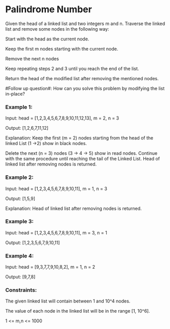 # Palindrome Number

Given the head of a linked list and two integers m and n. Traverse the linked list and remove some nodes in the following way:

Start with the head as the current node.

Keep the first m nodes starting with the current node.

Remove the next n nodes

Keep repeating steps 2 and 3 until you reach the end of the list.

Return the head of the modified list after removing the mentioned nodes.


#Follow up question#: How can you solve this problem by modifying the list in-place?
 

### Example 1:

Input: head = [1,2,3,4,5,6,7,8,9,10,11,12,13], m = 2, n = 3

Output: [1,2,6,7,11,12]

Explanation: Keep the first (m = 2) nodes starting from the head of the linked List  (1 ->2) show in black nodes.

Delete the next (n = 3) nodes (3 -> 4 -> 5) show in read nodes.
Continue with the same procedure until reaching the tail of the Linked List.
Head of linked list after removing nodes is returned.

### Example 2:

Input: head = [1,2,3,4,5,6,7,8,9,10,11], m = 1, n = 3

Output: [1,5,9]

Explanation: Head of linked list after removing nodes is returned.

### Example 3:

Input: head = [1,2,3,4,5,6,7,8,9,10,11], m = 3, n = 1

Output: [1,2,3,5,6,7,9,10,11]

### Example 4:

Input: head = [9,3,7,7,9,10,8,2], m = 1, n = 2

Output: [9,7,8]

### Constraints:

The given linked list will contain between 1 and 10^4 nodes.

The value of each node in the linked list will be in the range [1, 10^6].

1 <= m,n <= 1000
